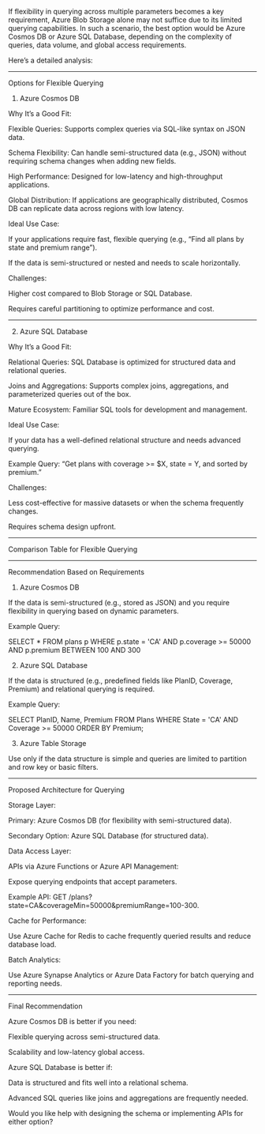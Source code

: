 If flexibility in querying across multiple parameters becomes a key requirement, Azure Blob Storage alone may not suffice due to its limited querying capabilities. In such a scenario, the best option would be Azure Cosmos DB or Azure SQL Database, depending on the complexity of queries, data volume, and global access requirements.

Here’s a detailed analysis:


---

Options for Flexible Querying

1. Azure Cosmos DB

Why It’s a Good Fit:

Flexible Queries: Supports complex queries via SQL-like syntax on JSON data.

Schema Flexibility: Can handle semi-structured data (e.g., JSON) without requiring schema changes when adding new fields.

High Performance: Designed for low-latency and high-throughput applications.

Global Distribution: If applications are geographically distributed, Cosmos DB can replicate data across regions with low latency.


Ideal Use Case:

If your applications require fast, flexible querying (e.g., “Find all plans by state and premium range”).

If the data is semi-structured or nested and needs to scale horizontally.


Challenges:

Higher cost compared to Blob Storage or SQL Database.

Requires careful partitioning to optimize performance and cost.



---

2. Azure SQL Database

Why It’s a Good Fit:

Relational Queries: SQL Database is optimized for structured data and relational queries.

Joins and Aggregations: Supports complex joins, aggregations, and parameterized queries out of the box.

Mature Ecosystem: Familiar SQL tools for development and management.


Ideal Use Case:

If your data has a well-defined relational structure and needs advanced querying.

Example Query: “Get plans with coverage >= $X, state = Y, and sorted by premium.”


Challenges:

Less cost-effective for massive datasets or when the schema frequently changes.

Requires schema design upfront.



---

Comparison Table for Flexible Querying


---

Recommendation Based on Requirements

1. Azure Cosmos DB

If the data is semi-structured (e.g., stored as JSON) and you require flexibility in querying based on dynamic parameters.

Example Query:

SELECT * 
FROM plans p 
WHERE p.state = 'CA' AND p.coverage >= 50000 AND p.premium BETWEEN 100 AND 300


2. Azure SQL Database

If the data is structured (e.g., predefined fields like PlanID, Coverage, Premium) and relational querying is required.

Example Query:

SELECT PlanID, Name, Premium 
FROM Plans 
WHERE State = 'CA' AND Coverage >= 50000 
ORDER BY Premium;


3. Azure Table Storage

Use only if the data structure is simple and queries are limited to partition and row key or basic filters.



---

Proposed Architecture for Querying

Storage Layer:

Primary: Azure Cosmos DB (for flexibility with semi-structured data).

Secondary Option: Azure SQL Database (for structured data).


Data Access Layer:

APIs via Azure Functions or Azure API Management:

Expose querying endpoints that accept parameters.

Example API: GET /plans?state=CA&coverageMin=50000&premiumRange=100-300.



Cache for Performance:

Use Azure Cache for Redis to cache frequently queried results and reduce database load.


Batch Analytics:

Use Azure Synapse Analytics or Azure Data Factory for batch querying and reporting needs.



---

Final Recommendation

Azure Cosmos DB is better if you need:

Flexible querying across semi-structured data.

Scalability and low-latency global access.


Azure SQL Database is better if:

Data is structured and fits well into a relational schema.

Advanced SQL queries like joins and aggregations are frequently needed.



Would you like help with designing the schema or implementing APIs for either option?

